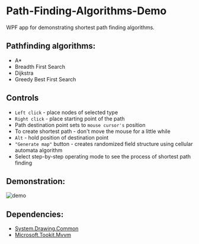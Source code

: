 # Path-Finding-Algorithms-Demo
WPF app for demonstrating shortest path finding algorithms.
## Pathfinding algorithms:
* A*
* Breadth First Search
* Dijkstra
* Greedy Best First Search
## Controls
* `Left click` - place nodes of selected type
* `Right click` - place starting point of the path
* Path destination point sets to `mouse cursor's` position
* To create shortest path - don't move the mouse for a little while
* `Alt` - hold position of destination point
* `"Generate map"` button - creates randomized field structure using cellular automata algorithm
* Select step-by-step operating mode to see the process of shortest path finding
## Demonstration:
![demo](demo_new.gif)
## Dependencies:
* [System.Drawing.Common](https://www.nuget.org/packages/System.Drawing.Common/)
* [Microsoft.Tookit.Mvvm](https://github.com/CommunityToolkit/WindowsCommunityToolkit)
